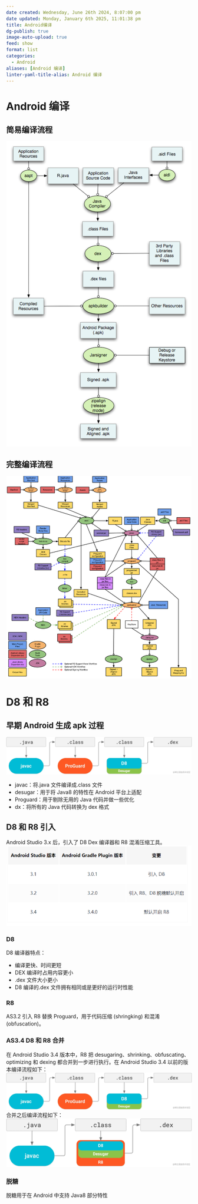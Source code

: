 ```yaml
---
date created: Wednesday, June 26th 2024, 8:07:00 pm
date updated: Monday, January 6th 2025, 11:01:38 pm
title: Android编译
dg-publish: true
image-auto-upload: true
feed: show
format: list
categories:
  - Android
aliases: [Android 编译]
linter-yaml-title-alias: Android 编译
---
```


# Android 编译

## 简易编译流程

![](https://raw.githubusercontent.com/hacket/ObsidianOSS/master/obsidian/202501062300696.png)

## 完整编译流程

![](https://raw.githubusercontent.com/hacket/ObsidianOSS/master/obsidian/202501062300701.png)

# D8 和 R8

## 早期 Android 生成 apk 过程

![](https://raw.githubusercontent.com/hacket/ObsidianOSS/master/obsidian/202501062300702.webp)

- javac：将.java 文件编译成.class 文件
- desugar：用于将 Java8 的特性在 Android 平台上适配
- Proguard：用于剔除无用的 Java 代码并做一些优化
- dx：将所有的 Java 代码转换为 dex 格式

## D8 和 R8 引入

Android Studio 3.x 后，引入了 D8 Dex 编译器和 R8 混淆压缩工具。<br />![image.png](https://raw.githubusercontent.com/hacket/ObsidianOSS/master/obsidian/202501062300703.png)

### D8

D8 编译器特点：

- 编译更快、时间更短
- DEX 编译时占用内容更小
- .dex 文件大小更小
- D8 编译的.dex 文件拥有相同或是更好的运行时性能

### R8

AS3.2 引入 R8 替换 Proguard，用于代码压缩 (shringking) 和混淆 (obfuscation)。

### AS3.4 D8 和 R8 合并

在 Android Studio 3.4 版本中，R8 把 desugaring、shrinking、obfuscating、optimizing 和 dexing 都合并到一步进行执行。在 Android Studio 3.4 以前的版本编译流程如下：<br />![](https://raw.githubusercontent.com/hacket/ObsidianOSS/master/obsidian/202501062300704.webp)<br />合并之后编译流程如下：<br />![](https://raw.githubusercontent.com/hacket/ObsidianOSS/master/obsidian/202501062300705.webp)

### 脱糖

脱糖用于在 Android 中支持 Java8 部分特性

